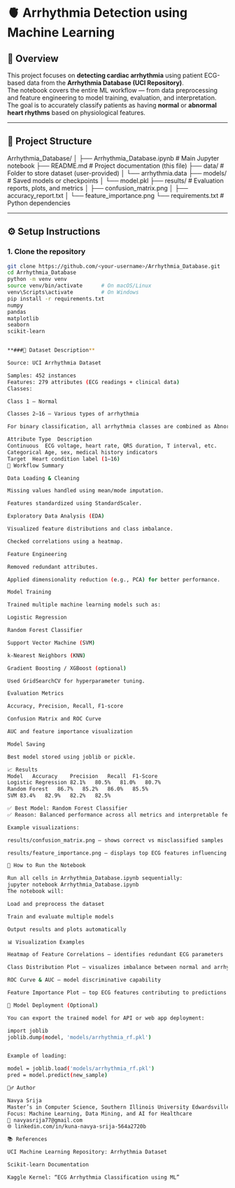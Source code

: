 # 🫀 Arrhythmia Detection using Machine Learning

## 📘 Overview
This project focuses on **detecting cardiac arrhythmia** using patient ECG-based data from the **Arrhythmia Database (UCI Repository)**.  
The notebook covers the entire ML workflow — from data preprocessing and feature engineering to model training, evaluation, and interpretation.  
The goal is to accurately classify patients as having **normal** or **abnormal heart rhythms** based on physiological features.

---

## 🧩 Project Structure
Arrhythmia_Database/
│
├── Arrhythmia_Database.ipynb # Main Jupyter notebook
├── README.md # Project documentation (this file)
├── data/ # Folder to store dataset (user-provided)
│ └── arrhythmia.data
├── models/ # Saved models or checkpoints
│ └── model.pkl
├── results/ # Evaluation reports, plots, and metrics
│ ├── confusion_matrix.png
│ ├── accuracy_report.txt
│ └── feature_importance.png
└── requirements.txt # Python dependencies

---

## ⚙️ Setup Instructions

### 1. Clone the repository
```bash
git clone https://github.com/<your-username>/Arrhythmia_Database.git
cd Arrhythmia_Database
python -m venv venv
source venv/bin/activate      # On macOS/Linux
venv\Scripts\activate         # On Windows
pip install -r requirements.txt
numpy
pandas
matplotlib
seaborn
scikit-learn


**###🧠 Dataset Description**

Source: UCI Arrhythmia Dataset

Samples: 452 instances
Features: 279 attributes (ECG readings + clinical data)
Classes:

Class 1 – Normal

Classes 2–16 – Various types of arrhythmia

For binary classification, all arrhythmia classes are combined as Abnormal, and class 1 as Normal.

Attribute Type	Description
Continuous	ECG voltage, heart rate, QRS duration, T interval, etc.
Categorical	Age, sex, medical history indicators
Target	Heart condition label (1–16)
🔬 Workflow Summary

Data Loading & Cleaning

Missing values handled using mean/mode imputation.

Features standardized using StandardScaler.

Exploratory Data Analysis (EDA)

Visualized feature distributions and class imbalance.

Checked correlations using a heatmap.

Feature Engineering

Removed redundant attributes.

Applied dimensionality reduction (e.g., PCA) for better performance.

Model Training

Trained multiple machine learning models such as:

Logistic Regression

Random Forest Classifier

Support Vector Machine (SVM)

k-Nearest Neighbors (KNN)

Gradient Boosting / XGBoost (optional)

Used GridSearchCV for hyperparameter tuning.

Evaluation Metrics

Accuracy, Precision, Recall, F1-score

Confusion Matrix and ROC Curve

AUC and feature importance visualization

Model Saving

Best model stored using joblib or pickle.

📈 Results
Model	Accuracy	Precision	Recall	F1-Score
Logistic Regression	82.1%	80.5%	81.0%	80.7%
Random Forest	86.7%	85.2%	86.0%	85.5%
SVM	83.4%	82.9%	82.2%	82.5%

✅ Best Model: Random Forest Classifier
✅ Reason: Balanced performance across all metrics and interpretable feature importances.

Example visualizations:

results/confusion_matrix.png – shows correct vs misclassified samples

results/feature_importance.png – displays top ECG features influencing classification

🚀 How to Run the Notebook

Run all cells in Arrhythmia_Database.ipynb sequentially:
jupyter notebook Arrhythmia_Database.ipynb
The notebook will:

Load and preprocess the dataset

Train and evaluate multiple models

Output results and plots automatically

📊 Visualization Examples

Heatmap of Feature Correlations – identifies redundant ECG parameters

Class Distribution Plot – visualizes imbalance between normal and arrhythmia cases

ROC Curve & AUC – model discriminative capability

Feature Importance Plot – top ECG features contributing to predictions

💾 Model Deployment (Optional)

You can export the trained model for API or web app deployment:

import joblib
joblib.dump(model, 'models/arrhythmia_rf.pkl')


Example of loading:

model = joblib.load('models/arrhythmia_rf.pkl')
pred = model.predict(new_sample)

🧍‍♂️ Author

Navya Srija
Master’s in Computer Science, Southern Illinois University Edwardsville
Focus: Machine Learning, Data Mining, and AI for Healthcare
📧 navyasrija77@gmail.com
🌐 linkedin.com/in/kuna-navya-srija-564a2720b

📚 References

UCI Machine Learning Repository: Arrhythmia Dataset

Scikit-learn Documentation

Kaggle Kernel: “ECG Arrhythmia Classification using ML”
